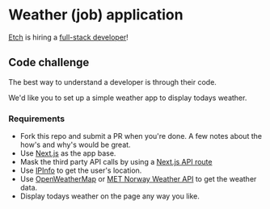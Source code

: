 # Weather (job) application

[Etch](https://etch.co) is hiring a [full-stack developer](https://etch.co/jobs/full-stack-developer)!

## Code challenge

The best way to understand a developer is through their code.

We'd like you to set up a simple weather app to display todays weather.

### Requirements

- Fork this repo and submit a PR when you're done. A few notes about the how's and why's would be great.
- Use [Next.js](https://nextjs.org/) as the app base.
- Mask the third party API calls by using a [Next.js API route](https://nextjs.org/docs/api-routes/introduction)
- Use [IPInfo](https://ipinfo.io/) to get the user's location.
- Use [OpenWeatherMap](https://openweathermap.org/api) or [MET Norway Weather API](https://api.met.no/) to get the weather data.
- Display todays weather on the page any way you like.